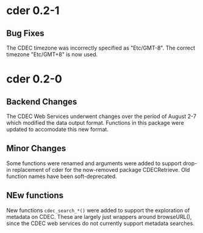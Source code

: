 # cder 0.2-1

## Bug Fixes

The CDEC timezone was incorrectly specified as "Etc/GMT-8". The correct 
timezone "Etc/GMT+8" is now used.


# cder 0.2-0

## Backend Changes

The CDEC Web Services underwent changes over the period of 
August 2-7 which modified the data output format. Functions in 
this package were updated to accomodate this new format.

## Minor Changes

Some functions were renamed and arguments were added to support
drop-in replacement of cder for the now-removed package 
CDECRetrieve. Old function names have been soft-deprecated.

## NEw functions

New functions `cdec_search_*()` were added to support the exploration of metadata
on CDEC. These are largely just wrappers around browseURL(), 
since the CDEC web services do not currently support metadata searches.
